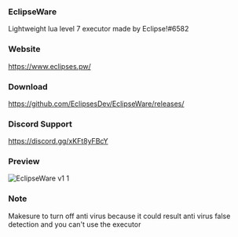 ### EclipseWare
Lightweight lua level 7 executor made by Eclipse!#6582

### Website
https://www.eclipses.pw/

### Download
https://github.com/EclipsesDev/EclipseWare/releases/

### Discord Support
https://discord.gg/xKFt8yFBcY

### Preview

![EclipseWare v1 1](https://user-images.githubusercontent.com/99494277/175281322-949e9938-2a47-41c2-bba1-32dff80265ae.png)

### Note
Makesure to turn off anti virus because it could result
anti virus false detection and you can't use the executor
